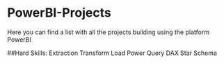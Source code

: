 # PowerBI-Projects

Here you can find a list with all the projects building using the platform PowerBI

##Hard Skills:
Extraction
Transform
Load
Power Query
DAX
Star Schema
